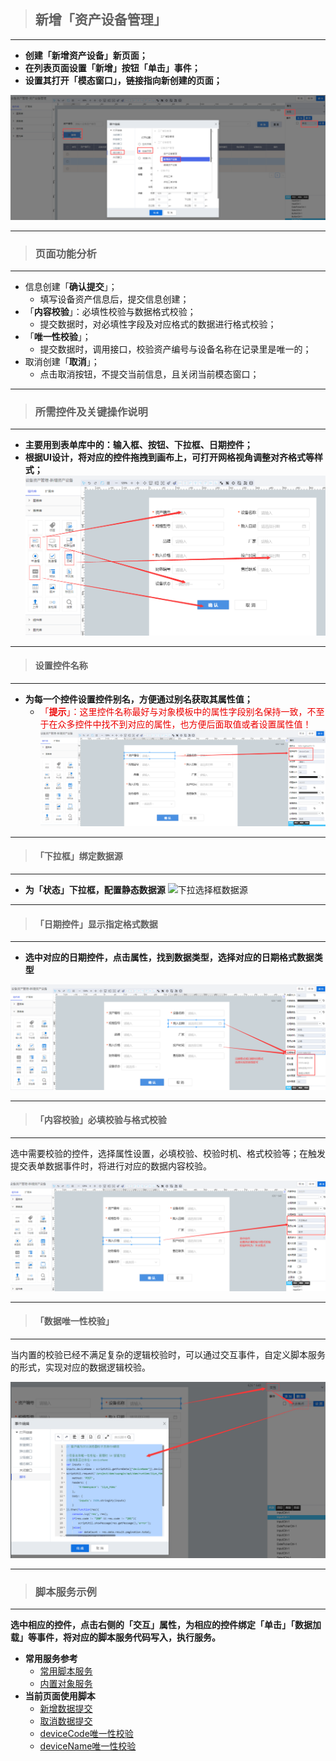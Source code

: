 > ## **新增「资产设备管理」**

---

- **创建「新增资产设备」新页面；**
- **在列表页面设置「新增」按钮「单击」事件；**
- **设置其打开「模态窗口」，链接指向新创建的页面；**

![新增资产设备管理](assets/img/DeviceInfo-PageDesign-btnAdd.png "新增资产设备管理")

---

> ### **页面功能分析**

---

- 信息创建「**确认提交**」；
  - 填写设备资产信息后，提交信息创建；
- 「**内容校验**」：必填性校验与数据格式校验；
  - 提交数据时，对必填性字段及对应格式的数据进行格式校验；
- 「**唯一性校验**」；
  - 提交数据时，调用接口，校验资产编号与设备名称在记录里是唯一的；
- 取消创建「**取消**」；
  - 点击取消按钮，不提交当前信息，且关闭当前模态窗口；

---

> ### **所需控件及关键操作说明**

---

- **主要用到表单库中的：输入框、按钮、下拉框、日期控件；**
- **根据UI设计，将对应的控件拖拽到画布上，可打开网格视角调整对齐格式等样式；**
![所需控件](assets/img/DeviceInfo-PageDesign-addDevice-selectTools.png "所需控件")

---

> #### **设置控件名称**

---

- **为每一个控件设置控件别名，方便通过别名获取其属性值；**
  - <font color='redLight'>「**提示**」：这里控件名称最好与对象模板中的属性字段别名保持一致，不至于在众多控件中找不到对应的属性，也方便后面取值或者设置属性值！</font>
![设置别名](assets/img/DeviceInfo-PageDesign-addDevice-selectTools-setName.png "设置别名")

---

> #### **「下拉框」绑定数据源**

---

- **为「状态」下拉框，配置静态数据源**
![下拉选择框数据源](assets/img/DeviceInfo-PageDesign-addDevice-dropdown-DataSource.png "下拉选择框数据源")

---

> #### **「日期控件」显示指定格式数据**

---

- **选中对应的日期控件，点击属性，找到数据类型，选择对应的日期格式数据类型**

![日期数据格式化](assets/img/DeviceInfo-PageDesign-addDevice-date-column.png "日期数据格式化")

---

> #### **「内容校验」必填校验与格式校验**

---

选中需要校验的控件，选择属性设置，必填校验、校验时机、格式校验等；在触发提交表单数据事件时，将进行对应的数据内容校验。

![内容校验](assets/img/DeviceInfo-PageDesign-addDevice-check-column.png "内容校验")

---

> #### **「数据唯一性校验」**

---

当内置的校验已经不满足复杂的逻辑校验时，可以通过交互事件，自定义脚本服务的形式，实现对应的数据逻辑校验。

![数据唯一性校验](assets/img/DeviceInfo-PageDesign-addDevice-check-uniq.png "数据唯一性校验")

---

> ### 脚本服务示例

---

**选中相应的控件，点击右侧的「交互」属性，为相应的控件绑定「单击」「数据加载」等事件，将对应的脚本服务代码写入，执行服务。**

- **常用服务参考**
  - [常用脚本服务](/docs/DeviceInfo/ObjectService/commonJS)
  - [内置对象服务](https://supos-project.github.io/supOS-Object-Documents/#/docs/ObjectService/Service/)
- **当前页面使用脚本**
  - [新增数据提交](/docs/DeviceInfo/ObjectService/buttonAdd)
  - [取消数据提交](/docs/DeviceInfo/ObjectService/buttonCancel)
  - [deviceCode唯一性校验](/docs/DeviceInfo/ObjectService/deviceCodeUniq)
  - [deviceName唯一性校验](/docs/DeviceInfo/ObjectService/deviceNameUniq)